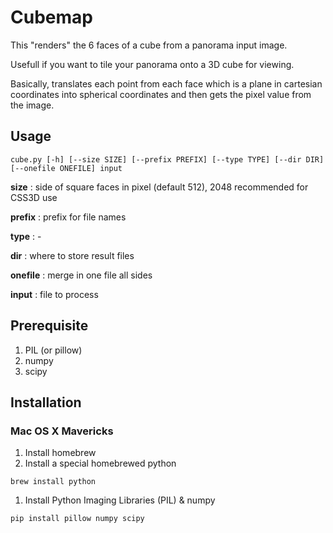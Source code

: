 # Cubemap

This "renders" the 6 faces of a cube from a panorama input image. 

Usefull if you want to tile your panorama onto a 3D cube for viewing.

Basically, translates each point from each face which is a plane in cartesian
coordinates into spherical coordinates and then gets the pixel value from the
image.

## Usage

````
cube.py [-h] [--size SIZE] [--prefix PREFIX] [--type TYPE] [--dir DIR]
[--onefile ONEFILE] input
````

**size** : side of square faces in pixel (default 512), 2048 recommended for CSS3D use

**prefix** : prefix for file names

**type** : -

**dir** : where to store result files

**onefile** : merge in one file all sides

**input** : file to process

## Prerequisite

1. PIL (or pillow)
1. numpy
1. scipy

## Installation

### Mac OS X Mavericks

1. Install homebrew
1. Install a special homebrewed python
````
brew install python
````
1. Install Python Imaging Libraries (PIL) & numpy
````
pip install pillow numpy scipy
````

